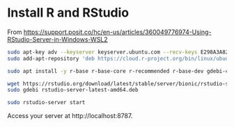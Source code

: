# Install R and RStudio

From https://support.posit.co/hc/en-us/articles/360049776974-Using-RStudio-Server-in-Windows-WSL2

```bash
sudo apt-key adv --keyserver keyserver.ubuntu.com --recv-keys E298A3A825C0D65DFD57CBB651716619E084DAB9
sudo add-apt-repository 'deb https://cloud.r-project.org/bin/linux/ubuntu focal-cran40/'
```

```bash
sudo apt install -y r-base r-base-core r-recommended r-base-dev gdebi-core build-essential libcurl4-gnutls-dev libxml2-dev libssl-dev
```

```bash
wget https://rstudio.org/download/latest/stable/server/bionic/rstudio-server-latest-amd64.deb
sudo gdebi rstudio-server-latest-amd64.deb
```

```bash
sudo rstudio-server start
```

Access your server at http://localhost:8787.
